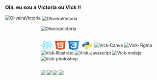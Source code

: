 ### Olá, eu sou a Victoria ou Vick !!
<!--
- 💼 I'm not working at the moment but I'm open to new contacts!
- 🌱 I’m currently learning JavaScript and all Front-End
- 👯 I’m looking to collaborate on anything in Front-End 
- 💬 Ask me about anything, I would love to share knowledge with you
- 📫 How to reach me: oliveira_victoria from instagram and my nick VMoon19 or VMoon
- 😄 Pronouns: she/her
- ⚡ Fun fact: I love dancing, singing, especially if it's kpop. I also love playing whenever I can!
-->

<p><img height ="180em" align="left" src="https://github-readme-stats.vercel.app/api/top-langs?username=OliveiraVictoria&show_icons=true&theme=midnight-purple&bg_color=303030&locale=en&layout=compact" alt="OliveiraVictoria" /></p>

<p>&nbsp;<img height ="180em" align="center" src="https://github-readme-stats.vercel.app/api?username=OliveiraVictoria&show_icons=true&theme=midnight-purple&bg_color=303030&locale=en" alt="OliveiraVictoria" /></p>
<p><img  align="center" src="https://github-readme-streak-stats.herokuapp.com/?user=OliveiraVictoria&theme=dracula" alt="OliveiraVictoria" /></p>

<div style="display: inline_block"><br>
  <img align="center" alt="Vick-React" height="30" width="40" src="https://raw.githubusercontent.com/devicons/devicon/master/icons/react/react-original.svg">
  <img align="center" alt="Vick-HTML" height="30" width="40" src="https://raw.githubusercontent.com/devicons/devicon/master/icons/html5/html5-original.svg">
  <img align="center" alt="Vick-CSS" height="30" width="40" src="https://raw.githubusercontent.com/devicons/devicon/master/icons/css3/css3-original.svg">
  <img align="center" alt="Vick-Python" height="30" width="40" src="https://raw.githubusercontent.com/devicons/devicon/master/icons/python/python-original.svg">
  <img align="center" alt="Vick-Canva" height="30" width="40" src="https://cdn.jsdelivr.net/gh/devicons/devicon/icons/canva/canva-original.svg" />
  <img align="center" alt="Vick-Figma" height="30" width="40" src="https://cdn.jsdelivr.net/gh/devicons/devicon/icons/figma/figma-original.svg" />
  <img align="center" alt="Vick-Illustrato" height="30" width="40" src="https://cdn.jsdelivr.net/gh/devicons/devicon/icons/illustrator/illustrator-line.svg" />
  <img align="center" alt="Vick-Javascript" height="30" width="40"src="https://cdn.jsdelivr.net/gh/devicons/devicon/icons/javascript/javascript-plain.svg" />
  <img align="center" alt="Vick-nodejs" height="30" width="40" src="https://cdn.jsdelivr.net/gh/devicons/devicon/icons/nodejs/nodejs-plain.svg" />
  <img align="center" alt="Vick-photoshop" height="30" width="40" src="https://cdn.jsdelivr.net/gh/devicons/devicon/icons/photoshop/photoshop-line.svg" />
               
</div>

##

<div> 
  <a href="https://instagram.com/oliveira__victoria/" target="_blank"><img src="https://img.shields.io/badge/-Instagram-%23E4405F?style=for-the-badge&logo=instagram&logoColor=white" target="_blank"></a>
 <a href="https://discord.gg/vicoliveiraml" target="_blank"><img src="https://img.shields.io/badge/Discord-7289DA?style=for-the-badge&logo=discord&logoColor=white" target="_blank"></a> 
  <a href = "mailto:vicoliveira116@gmail.com"><img src="https://img.shields.io/badge/-Gmail-%23333?style=for-the-badge&logo=gmail&logoColor=white" target="_blank"></a>
  <a href="https://www.linkedin.com/in/victoriarocha20-45875016a" target="_blank"><img src="https://img.shields.io/badge/-LinkedIn-%230077B5?style=for-the-badge&logo=linkedin&logoColor=white" target="_blank"></a>   
</div>


